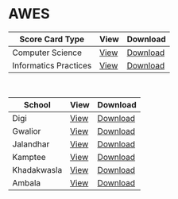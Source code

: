 # AWES

| Score Card Type | View | Download |
| ------------ | ------------- | ------------- |
| Computer Science | [View](https://github.com/vishalnagda1/awes/blob/main/AWES-CS.PDF) | [Download](https://github.com/vishalnagda1/awes/raw/main/AWES-CS.PDF) |
| Informatics Practices | [View](https://github.com/vishalnagda1/awes/blob/main/AWES-IP.PDF) | [Download](https://github.com/vishalnagda1/awes/raw/main/AWES-IP.PDF) |

<br />

| School | View | Download |
| ------------ | ------------- | ------------- |
| Digi | [View](https://github.com/vishalnagda1/awes/blob/main/dighi/aps-dighi.pdf) | [Download](https://github.com/vishalnagda1/awes/raw/main/dighi/aps-dighi.pdf) |
| Gwalior | [View](https://github.com/vishalnagda1/awes/blob/main/gwalior/aps-gwalior.pdf) | [Download](https://github.com/vishalnagda1/awes/raw/main/gwalior/aps-gwalior.pdf) |
| Jalandhar | [View](https://github.com/vishalnagda1/awes/blob/main/jalandhar/aps-jalandhar.pdf) | [Download](https://github.com/vishalnagda1/awes/raw/main/jalandhar/aps-jalandhar.pdf) |
| Kamptee | [View](https://github.com/vishalnagda1/awes/blob/main/kamptee/aps-kamptee.pdf) | [Download](https://github.com/vishalnagda1/awes/raw/main/kamptee/aps-kamptee.pdf) |
| Khadakwasla | [View](https://github.com/vishalnagda1/awes/blob/main/khadakwasla/aps-khadakwasla.pdf) | [Download](https://github.com/vishalnagda1/awes/raw/main/khadakwasla/aps-khadakwasla.pdf) |
| Ambala | [View](https://github.com/vishalnagda1/awes/blob/main/ambala/aps-ambala.pdf) | [Download](https://github.com/vishalnagda1/awes/raw/main/ambala/aps-ambala.pdf) |
